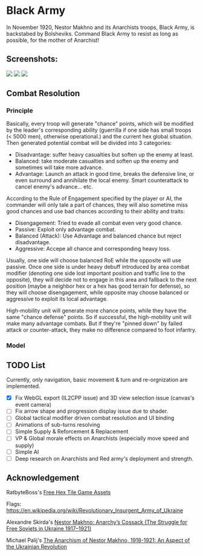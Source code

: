 # Black Army

In November 1920, Nestor Makhno and its Anarchists troops, Black Army, is backstabed by Bolsheviks. Command Black Army to resist as long as possible, for the mother of Anarchist!

## Screenshots:

<img src="https://img.itch.zone/aW1hZ2UvMjE5Nzg1MS8xMjk4OTE5NS5wbmc=/original/z%2FDlKP.png">
<img src="https://img.itch.zone/aW1hZ2UvMjE5Nzg1MS8xMjk4OTE5Ni5wbmc=/original/z6zZ9C.png">
<img src="https://img.itch.zone/aW1hZ2UvMjE5Nzg1MS8xMjk4OTE5NC5wbmc=/original/rU4BX4.png">

## Combat Resolution

### Principle

Basically, every troop will generate "chance" points, which will be modified by the leader's corresponding ability (guerrilla if one side has small troops (< 5000 men), otherwise operational.) and the current hex global situation. Then generated potential combat will be divided into 3 categories:

- Disadvantage: suffer heavy casualties but soften up the enemy at least.
- Balanced: take moderate casualties and soften up the enemy and sometimes will take more advance.
- Advantage: Launch an attack in good time, breaks the defensive line, or even surround and annihilate the local enemy. Smart counterattack to cancel enemy's advance... etc.

According to the Rule of Engagement specified by the player or AI, the commander will only tale a part of chances, they will also sometime miss good chances and use bad chances according to their ability and traits:

- Disengagement: Tried to evade all combat even very good chance.
- Passive: Exploit only advantage combat.
- Balanced (Attack): Use Advantage and balanced chance but reject disadvantage.
- Aggressive: Accepe all chance and corresponding heavy loss.

Usually, one side will choose balanced RoE while the opposite will use passive. Once one side is under heavy debuff introduced by area combat modifier (denoting one side lost important position and traffic line to the opposite), they will decide not to engage in this area and fallback to the next position (maybe a neighbor hex or a hex has good terrain for defense), so they will choose disengagement, while opposite may choose balanced or aggressive to exploit its local advantage.

High-mobility unit will generate more chance points, while they have the same "chance defense" points. So if successful, the high-mobility unit will make many advantage combats. But if they're "pinned down" by failed attack or counter-attack, they make no difference compared to foot infantry.

### Model

## TODO List

Currently, only navigation, basic movement & turn and re-orgnization are implemented. 

- [x] Fix WebGL export (IL2CPP issue) and 3D view selection issue (canvas's event camera)
- [ ] Fix arrow shape and progression display issue due to shader. 
- [ ] Global tactical modifier driven combat resolution and UI binding
- [ ] Animations of sub-turns resolving
- [ ] Simple Supply & Reforcement & Replacement
- [ ] VP & Global morale effects on Anarchists (especially move speed and supply)
- [ ] Simple AI
- [ ] Deep research on Anarchists and Red army's deployment and strength. 

## Acknowledgement

RatbyteBoss's [Free Hex Tile Game Assets](https://ratbyteboss.itch.io/hex-tile-assets)

Flags: https://en.wikipedia.org/wiki/Revolutionary_Insurgent_Army_of_Ukraine

Alexandre Skirda's [Nestor Makhno: Anarchy’s Cossack (The Struggle for Free Soviets in Ukraine 1917–1921)](https://theanarchistlibrary.org/library/alexandre-skirda-nestor-makhno-anarchy-s-cossack)

Michael Palij's [The Anarchism of Nestor Makhno, 1918-1921: An Aspect of the Ukrainian Revolution](http://www.ditext.com/palij/11.html)

